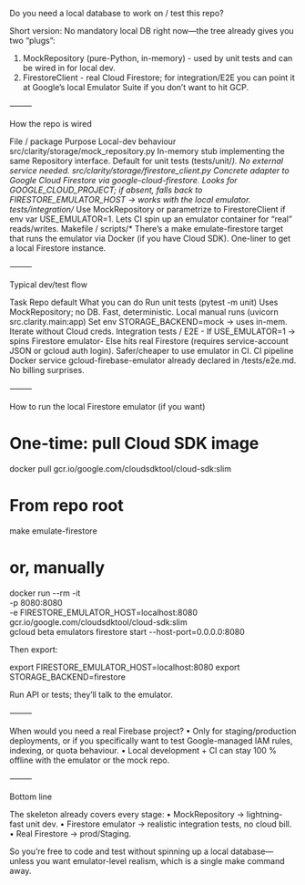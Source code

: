Do you need a local database to work on / test this repo?

Short version: No mandatory local DB right now—the tree already gives you two “plugs”:

 1. MockRepository (pure-Python, in-memory) - used by unit tests and can be wired in for local dev.
 2. FirestoreClient - real Cloud Firestore; for integration/E2E you can point it at Google’s local Emulator Suite if you don’t want to hit GCP.

⸻

How the repo is wired

File / package Purpose Local-dev behaviour
src/clarity/storage/mock_repository.py In-memory stub implementing the same Repository interface. Default for unit tests (tests/unit/*). No external service needed.
src/clarity/storage/firestore_client.py Concrete adapter to Google Cloud Firestore via google-cloud-firestore. Looks for GOOGLE_CLOUD_PROJECT; if absent, falls back to FIRESTORE_EMULATOR_HOST → works with the local emulator.
tests/integration/* Use MockRepository or parametrize to FirestoreClient if env var USE_EMULATOR=1. Lets CI spin up an emulator container for “real” reads/writes.
Makefile / scripts/* There’s a make emulate-firestore target that runs the emulator via Docker (if you have Cloud SDK). One-liner to get a local Firestore instance.

⸻

Typical dev/test flow

Task Repo default What you can do
Run unit tests (pytest -m unit) Uses MockRepository; no DB. Fast, deterministic.
Local manual runs (uvicorn src.clarity.main:app) Set env STORAGE_BACKEND=mock → uses in-mem. Iterate without Cloud creds.
Integration tests / E2E - If USE_EMULATOR=1 → spins Firestore emulator- Else hits real Firestore (requires service-account JSON or gcloud auth login). Safer/cheaper to use emulator in CI.
CI pipeline Docker service gcloud-firebase-emulator already declared in /tests/e2e.md. No billing surprises.

⸻

How to run the local Firestore emulator (if you want)

# One-time: pull Cloud SDK image

docker pull gcr.io/google.com/cloudsdktool/cloud-sdk:slim

# From repo root

make emulate-firestore

# or, manually

docker run --rm -it \
  -p 8080:8080 \
  -e FIRESTORE_EMULATOR_HOST=localhost:8080 \
  gcr.io/google.com/cloudsdktool/cloud-sdk:slim \
  gcloud beta emulators firestore start --host-port=0.0.0.0:8080

Then export:

export FIRESTORE_EMULATOR_HOST=localhost:8080
export STORAGE_BACKEND=firestore

Run API or tests; they’ll talk to the emulator.

⸻

When would you need a real Firebase project?
 • Only for staging/production deployments, or if you specifically want to test Google-managed IAM rules, indexing, or quota behaviour.
 • Local development + CI can stay 100 % offline with the emulator or the mock repo.

⸻

Bottom line

The skeleton already covers every stage:
 • MockRepository → lightning-fast unit dev.
 • Firestore emulator → realistic integration tests, no cloud bill.
 • Real Firestore → prod/Staging.

So you’re free to code and test without spinning up a local database—unless you want emulator-level realism, which is a single make command away.
